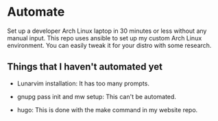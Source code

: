 # Automate 

Set up a developer Arch Linux laptop in 30 minutes or less without any manual input. This repo uses ansible to set up my custom Arch Linux environment. You can easily tweak it for your distro with some research. 


## Things that I haven't automated yet

- Lunarvim installation: It has too many prompts.

- gnupg pass init and mw setup: This can't be automated. 

- hugo: This is done with the make command in my website repo.
